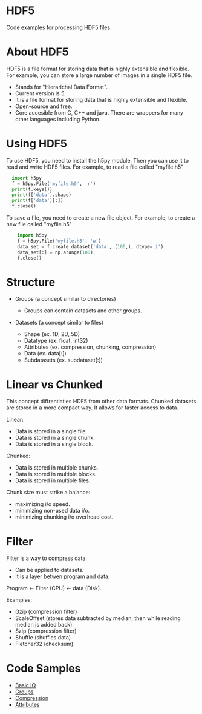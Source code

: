 # HDF5
Code examples for processing HDF5 files.

<h1>About HDF5 </h1>
HDF5 is a file format for storing data that is highly extensible and flexible.
For example, you can store a large number of images in a single HDF5 file.

* Stands for "Hierarichal Data Format".
* Current version is 5.
* It is a file format for storing data that is highly extensible and flexible.
* Open-source and free.
* Core accesible from C, C++ and java. There are wrappers for many other languages including Python.

<h1>Using HDF5 </h1>
To use HDF5, you need to install the h5py module.
Then you can use it to read and write HDF5 files.
For example, to read a file called "myfile.h5"

```Python
  import h5py
  f = h5py.File('myfile.h5', 'r')
  print(f.keys())
  print(f['data'].shape)
  print(f['data'][:])
  f.close()
```

To save a file, you need to create a new file object.
For example, to create a new file called "myfile.h5"

```Python
    import h5py
    f = h5py.File('myfile.h5', 'w')
    data_set = f.create_dataset('data', (100,), dtype='i')
    data_set[:] = np.arange(100)
    f.close()
```

<h1>Structure </h1>

* Groups (a concept similar to directories)
  - Groups can contain datasets and other groups.
  
* Datasets (a concept similar to files)
  - Shape (ex. 1D, 2D, 5D)
  - Datatype (ex. float, int32)
  - Attributes (ex. compression, chunking, compression)
  - Data (ex. data[:])
  - Subdatasets (ex. subdataset[:])

<h1>Linear vs Chunked </h1>
This concept diffrentiaties HDF5 from other data formats. 
Chunked datasets are stored in a more compact way.
It allows for faster access to data.

Linear:
  - Data is stored in a single file.
  - Data is stored in a single chunk.
  - Data is stored in a single block.

Chunked:
  - Data is stored in multiple chunks.
  - Data is stored in multiple blocks.
  - Data is stored in multiple files.

Chunk size must strike a balance:
 - maximizing i/o speed.
 - minimizing non-used data i/o.
 - minimizing chunking i/o overhead cost.

<h1>Filter</h1>

Filter is a way to compress data.
  - Can be applied to datasets.
  - It is a layer betwen program and data.

Program <- Filter (CPU) <- data (Disk).

Examples:
* Gzip (compression filter)
* ScaleOffset (stores data subtracted by median, then while reading median is added back)
* Szip (compression filter)
* Shuffle (shuffles data)
* Fletcher32 (checksum)

<h1>Code Samples</h1>

* <a href="https://github.com/djeada/Hdf5/blob/main/src/basic_io.py">Basic IO</a>
* <a href="https://github.com/djeada/Hdf5/blob/main/src/groups.py">Groups</a>
* <a href="https://github.com/djeada/Hdf5/blob/main/src/compression.py">Compression</a>
* <a href="https://github.com/djeada/Hdf5/blob/main/src/attributes.py">Attributes</a>
